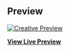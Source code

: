 ## Preview

[![Creative Preview](https://startbootstrap.com/assets/img/templates/creative.jpg)](https://blackrockdigital.github.io/startbootstrap-creative/)

**[View Live Preview](https://amanovishnu.github.io/Code-Pen-Projects/Steve-Jobs-Tribute/index.html)**
